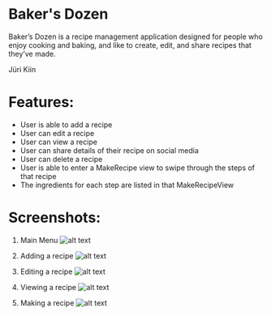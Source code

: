 # Baker's Dozen
Baker’s Dozen is a recipe management application designed for people who enjoy cooking and baking, and like to create, edit, and share recipes that they’ve made.

Jüri Kiin

# Features:
- User is able to add a recipe
- User can edit a recipe
- User can view a recipe
- User can share details of their recipe on social media
- User can delete a recipe
- User is able to enter a MakeRecipe view to swipe through the steps of that recipe
- The ingredients for each step are listed in that MakeRecipeView

# Screenshots:
1. Main Menu
![alt text](Screenshots/Menu.png)

2. Adding a recipe
![alt text](Screenshots/New.png)

3. Editing a recipe
![alt text](Screenshots/Edit.png)

4. Viewing a recipe
![alt text](Screenshots/ViewRecipe.png)

5. Making a recipe
![alt text](Screenshots/Make.png)







